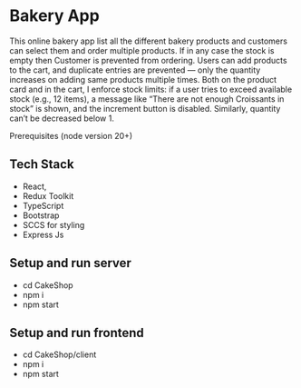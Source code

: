 # Bakery App

This online bakery app list all the different bakery products and customers can select them and order multiple products. 
If in any case the stock is empty then Customer is prevented from ordering. 
Users can add products to the cart, and duplicate entries are prevented — only the quantity increases on adding same products multiple times. 
Both on the product card and in the cart, I enforce stock limits: if a user tries to exceed available stock (e.g., 12 items), a message like “There are not enough Croissants in stock” is shown, and the increment button is disabled. 
Similarly, quantity can’t be decreased below 1.

Prerequisites
(node version 20+)

## Tech Stack

- React,
- Redux Toolkit
- TypeScript
- Bootstrap
- SCCS for styling
- Express Js

## Setup and run server

- cd CakeShop
- npm i
- npm start

## Setup and run frontend

- cd CakeShop/client
- npm i
- npm start
